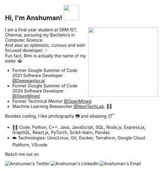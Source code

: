 <h2> Hi, I'm Anshuman! <img src="https://media.giphy.com/media/mGcNjsfWAjY5AEZNw6/giphy.gif" width="50"></h2>

<img align='right' src="https://media.giphy.com/media/ukMiDlCmdv2og/giphy.gif" width="230">

I am a final year student at SRM IST, Chennai, pursuing my Bachelors in Computer Science.<br>
And also an optimistic, curious and well-focused developer. :sparkles: <br>
Fun fact, Rimi is actually the name of my sister :joy: <br>

- Former Google Summer of Code 2021 Software Developer [@Deeppavlov.ai](https://deeppavlov.ai/interns)
- Former Google Summer of Code 2020 Software Developer [@OpenMined](https://www.openmined.org/)
- Former Technical Mentor [@OpenMined](https://www.openmined.org/).
- Machine Learning Researcher [@NextTechLab](https://github.com/NextTechLab). :man_technologist: <br>

Besides coding, I like photography :camera: and sleeping :sleeping:

- :man_technologist: Code: Python, C++, Java, JavaScript, SQL, Node.js, Express.js, GraphQL, React.js, PyTorch, Scikit-learn, Pandas 
- :cloud: Technologies: Unix/Linux, Git, Docker, Terraform, Google Cloud Platform, VScode

Reach me out on 

<a href="https://twitter.com/rimijoker">
  <img align="left" alt="Anshuman's Twitter" src="https://img.icons8.com/bubbles/50/000000/twitter.png"/>
</a>

<a href="https://www.linkedin.com/in/iamanshumansingh/">
  <img align="left" alt="Anshuman's LinkedIn" src="https://img.icons8.com/bubbles/50/000000/linkedin.png"/>
</a>

<a href="mailto:anshumansinghlinkedin@gmail.com">
  <img align="left" alt="Anshuman's Email" src="https://img.icons8.com/bubbles/50/000000/gmail.png"/>
</a>



